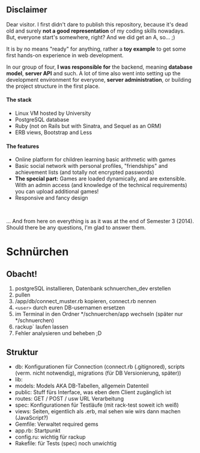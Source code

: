 Disclaimer
----------
Dear visitor. I first didn't dare to publish this repository, because it's dead old and surely **not a good representation** of my coding skills nowadays. But, everyone start's somewhere, right? And we did get an A, so... ;)

It is by no means "ready" for anything, rather a **toy example** to get some first hands-on experience in web development.

In our group of four, **I was responsible for** the backend, meaning **database model**, **server API** and such. A lot of time also went into setting up the development environment for everyone, **server administration**, or building the project structure in the first place.

#### The stack
- Linux VM hosted by University
- PostgreSQL database
- Ruby (not on Rails but with Sinatra, and Sequel as an ORM)
- ERB views, Bootstrap and Less

#### The features
- Online platform for children learning basic arithmetic with games
- Basic social network with personal profiles, "friendships" and achievement lists (and totally not encrypted passwords)
- **The special part:** Games are loaded dynamically, and are extensible. With an admin access (and knowledge of the technical requirements) you can upload additional games!
- Responsive and fancy design

<br>

... And from here on everything is as it was at the end of Semester 3 (2014). Should there be any questions, I'm glad to answer them.


Schnürchen
==========
Obacht!
-------
1. postgreSQL installieren, Datenbank schnuerchen_dev erstellen
2. pullen
3. /app/db/connect_muster.rb kopieren, connect.rb nennen
4. `<user>` durch euren DB-usernamen ersetzen
5. im Terminal in den Ordner */schnuerchen/app wechseln (später nur */schnuerchen)
6. rackup` laufen lassen
7. Fehler analysieren und beheben ;D


Struktur
--------
* db: Konfigurationen für Connection (connect.rb (.gitignored), scripts (verm. nicht notwendig), migrations (für DB Versionierung, später))
* lib:
* models: Models AKA DB-Tabellen, allgemein Datenteil
* public: Stuff fürs Interface, was eben dem Client zugänglich ist
* routes: GET / POST / usw URL Verarbeitung
* spec: Konfigurationen für Testläufe (mit rack-test soweit ich weiß)
* views: Seiten, eigentlich als .erb, mal sehen wie wirs dann machen (JavaScript?)
* Gemfile: Verwaltet required gems
* app.rb: Startpunkt
* config.ru: wichtig für rackup
* Rakefile: für Tests (spec) noch unwichtig
